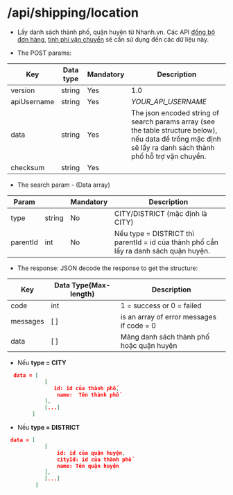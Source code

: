 # /api/shipping/location

- Lấy danh sách thành phố, quận huyện từ Nhanh.vn.
Các API [đồng bộ đơn hàng](/order/add.md), [tính phí vận chuyển](/shipping/fee.md) sẽ cần sử dụng đến các dữ liệu này.

- The POST params:

| Key | Data type  | Mandatory| Description|
|---------| ---------- | ---------- |------|
|version | string | Yes | 1.0|
|apiUsername | string | Yes| _YOUR_API_USERNAME_
|data| string | Yes| The json encoded string of search params array (see the table structure below), nếu data để trống mặc định sẽ lấy ra danh sách thành phố hỗ trợ vận chuyển.|
|checksum | string | Yes |<p></p> |

- The search param - (Data array)

Param | | Mandatory | Description
----| ----------- | ----------- | -------
type | string | No | CITY/DISTRICT (mặc định là CITY)
parentId | int | No | Nếu type = DISTRICT thì parentId = id của thành phố cần lấy ra danh sách quận huyện.

- The response: JSON decode the response to get the structure:

Key | Data Type(Max-length) | Description
------| ------- | ---------
code | int | 1 = success or 0 = failed
messages | [ ] |is an array of error messages if code = 0
data | [ ] | Mảng danh sách thành phố hoặc quận huyện

- Nếu **type = CITY**
```json
  data = [
            [
     	       id: id của thành phố,
                name:  Tên thành phố
            ],
            [...]
        ]
```
- Nếu **type = DISTRICT**
```json
 data = [
		    [
				id: id của quận huyện,
				cityId: id của thành phố
				name: Tên quận huyện
		    ],
		    [...]
         ]
```
 
